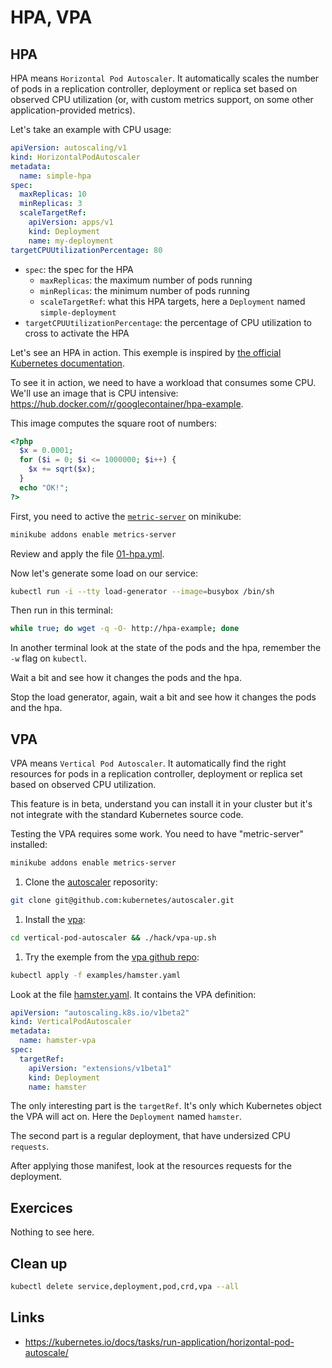 # HPA, VPA

## HPA

HPA means `Horizontal Pod Autoscaler`. It automatically scales the number of pods in a replication controller, deployment or replica set based on observed CPU utilization (or, with custom metrics support, on some other application-provided metrics).

Let's take an example with CPU usage:

```yaml
apiVersion: autoscaling/v1
kind: HorizontalPodAutoscaler
metadata:
  name: simple-hpa
spec:
  maxReplicas: 10
  minReplicas: 3
  scaleTargetRef:
    apiVersion: apps/v1
    kind: Deployment
    name: my-deployment
targetCPUUtilizationPercentage: 80
```

* `spec`: the spec for the HPA
  * `maxReplicas`: the maximum number of pods running
  * `minReplicas`: the minimum number of pods running
  * `scaleTargetRef`: what this HPA targets, here a `Deployment` named `simple-deployment`
* `targetCPUUtilizationPercentage`: the percentage of CPU utilization to cross to activate the HPA

Let's see an HPA in action. This exemple is inspired by [the official Kubernetes documentation](https://kubernetes.io/docs/tasks/run-application/horizontal-pod-autoscale-walkthrough/).

To see it in action, we need to have a workload that consumes some CPU. We'll use an image that is CPU intensive: https://hub.docker.com/r/googlecontainer/hpa-example.

This image computes the square root of numbers:

```php
<?php
  $x = 0.0001;
  for ($i = 0; $i <= 1000000; $i++) {
    $x += sqrt($x);
  }
  echo "OK!";
?>
```

First, you need to active the [`metric-server`](https://github.com/kubernetes-incubator/metrics-server/) on minikube:

```sh
minikube addons enable metrics-server
```

Review and apply the file [01-hpa.yml](./01-hpa.yml).

Now let's generate some load on our service:

```sh
kubectl run -i --tty load-generator --image=busybox /bin/sh
```

Then run in this terminal:

```sh
while true; do wget -q -O- http://hpa-example; done
```

In another terminal look at the state of the pods and the hpa, remember the `-w` flag on `kubectl`.

Wait a bit and see how it changes the pods and the hpa.

Stop the load generator, again, wait a bit and see how it changes the pods and the hpa.

## VPA

VPA means `Vertical Pod Autoscaler`. It automatically find the right resources for pods in a replication controller, deployment or replica set based on observed CPU utilization.

This feature is in beta, understand you can install it in your cluster but it's not integrate with the standard Kubernetes source code.

Testing the VPA requires some work. You need to have "metric-server" installed:

```sh
minikube addons enable metrics-server
```

1. Clone the [autoscaler](https://github.com/kubernetes/autoscaler) reposority:

```sh
git clone git@github.com:kubernetes/autoscaler.git
```

1. Install the [vpa](https://github.com/kubernetes/autoscaler/tree/master/vertical-pod-autoscaler):

```sh
cd vertical-pod-autoscaler && ./hack/vpa-up.sh
```

1. Try the exemple from the [vpa github repo](https://github.com/kubernetes/autoscaler/tree/master/vertical-pod-autoscaler#test-your-installation):

```sh
kubectl apply -f examples/hamster.yaml
```

Look at the file [hamster.yaml](https://github.com/kubernetes/autoscaler/tree/master/vertical-pod-autoscaler/examples). It contains the VPA definition:

```yaml
apiVersion: "autoscaling.k8s.io/v1beta2"
kind: VerticalPodAutoscaler
metadata:
  name: hamster-vpa
spec:
  targetRef:
    apiVersion: "extensions/v1beta1"
    kind: Deployment
    name: hamster
```

The only interesting part is the `targetRef`. It's only which Kubernetes object the VPA will act on. Here the `Deployment` named `hamster`.

The second part is a regular deployment, that have undersized CPU `requests`.

After applying those manifest, look at the resources requests for the deployment.

## Exercices

Nothing to see here.

## Clean up

```bash
kubectl delete service,deployment,pod,crd,vpa --all
```

## Links

* https://kubernetes.io/docs/tasks/run-application/horizontal-pod-autoscale/
